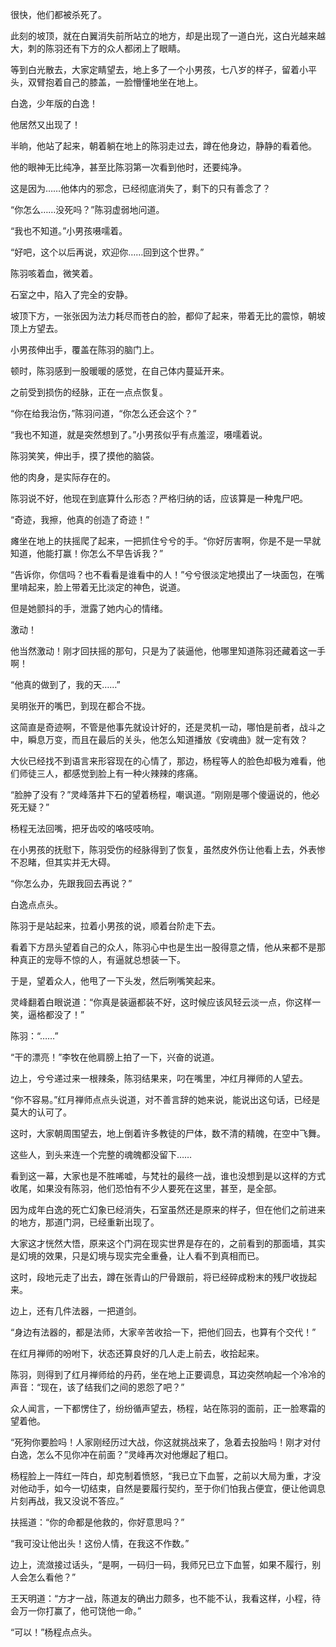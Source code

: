 很快，他们都被杀死了。

此刻的坡顶，就在白翼消失前所站立的地方，却是出现了一道白光，这白光越来越大，刺的陈羽还有下方的众人都闭上了眼睛。

等到白光散去，大家定睛望去，地上多了一个小男孩，七八岁的样子，留着小平头，双臂抱着自己的膝盖，一脸懵懂地坐在地上。

白逸，少年版的白逸！

他居然又出现了！

半晌，他站了起来，朝着躺在地上的陈羽走过去，蹲在他身边，静静的看着他。

他的眼神无比纯净，甚至比陈羽第一次看到他时，还要纯净。

这是因为……他体内的邪念，已经彻底消失了，剩下的只有善念了？

“你怎么……没死吗？”陈羽虚弱地问道。

“我也不知道。”小男孩嗫嚅着。

“好吧，这个以后再说，欢迎你……回到这个世界。”

陈羽咳着血，微笑着。

石室之中，陷入了完全的安静。

坡顶下方，一张张因为法力耗尽而苍白的脸，都仰了起来，带着无比的震惊，朝坡顶上方望去。

小男孩伸出手，覆盖在陈羽的脑门上。

顿时，陈羽感到一股暖暖的感觉，在自己体内蔓延开来。

之前受到损伤的经脉，正在一点点恢复。

“你在给我治伤，”陈羽问道，“你怎么还会这个？”

“我也不知道，就是突然想到了。”小男孩似乎有点羞涩，嗫嚅着说。

陈羽笑笑，伸出手，摸了摸他的脑袋。

他的肉身，是实际存在的。

陈羽说不好，他现在到底算什么形态？严格归纳的话，应该算是一种鬼尸吧。

“奇迹，我擦，他真的创造了奇迹！”

瘫坐在地上的扶摇爬了起来，一把抓住兮兮的手。“你好厉害啊，你是不是一早就知道，他能打赢！你怎么不早告诉我？”

“告诉你，你信吗？也不看看是谁看中的人！”兮兮很淡定地摸出了一块面包，在嘴里啃起来，脸上带着无比淡定的神色，说道。

但是她颤抖的手，泄露了她内心的情绪。

激动！

他当然激动！刚才回扶摇的那句，只是为了装逼他，他哪里知道陈羽还藏着这一手啊！

“他真的做到了，我的天……”

吴明张开的嘴巴，到现在都合不拢。

这简直是奇迹啊，不管是他事先就设计好的，还是灵机一动，哪怕是前者，战斗之中，瞬息万变，而且在最后的关头，他怎么知道播放《安魂曲》就一定有效？

大伙已经找不到语言来形容现在的心情了，那边，杨程等人的脸色却极为难看，他们师徒三人，都感觉到脸上有一种火辣辣的疼痛。

“脸肿了没有？”灵峰落井下石的望着杨程，嘲讽道。“刚刚是哪个傻逼说的，他必死无疑？”

杨程无法回嘴，把牙齿咬的咯吱吱响。

在小男孩的抚慰下，陈羽受伤的经脉得到了恢复，虽然皮外伤让他看上去，外表惨不忍睹，但其实并无大碍。

“你怎么办，先跟我回去再说？”

白逸点点头。

陈羽于是站起来，拉着小男孩的说，顺着台阶走下去。

看着下方昂头望着自己的众人，陈羽心中也是生出一股得意之情，他从来都不是那种真正的宠辱不惊的人，有逼就总想装一下。

于是，望着众人，他甩了一下头发，然后咧嘴笑起来。

灵峰翻着白眼说道：“你真是装逼都装不好，这时候应该风轻云淡一点，你这样一笑，逼格都没了！”

陈羽：“……”

“干的漂亮！”李牧在他肩膀上拍了一下，兴奋的说道。

边上，兮兮递过来一根辣条，陈羽结果来，叼在嘴里，冲红月禅师的人望去。

“你不容易。”红月禅师点点头说道，对不善言辞的她来说，能说出这句话，已经是莫大的认可了。

这时，大家朝周围望去，地上倒着许多教徒的尸体，数不清的精魄，在空中飞舞。

这些人，到头来连一个完整的魂魄都没留下……

看到这一幕，大家也是不胜唏嘘，与梵社的最终一战，谁也没想到是以这样的方式收尾，如果没有陈羽，他们恐怕有不少人要死在这里，甚至，是全部。

因为成年白逸的死亡幻象已经消失，石室虽然还是原来的样子，但在他们之前进来的地方，那道门洞，已经重新出现了。

大家这才恍然大悟，原来这个门洞在现实世界是存在的，之前看到的那面墙，其实是幻境的效果，只是幻境与现实完全重叠，让人看不到真相而已。

这时，段地元走了出去，蹲在张青山的尸骨跟前，将已经碎成粉末的残尸收拢起来。

边上，还有几件法器，一把道剑。

“身边有法器的，都是法师，大家辛苦收拾一下，把他们回去，也算有个交代！”

在红月禅师的吩咐下，状态还算良好的几人走上前去，收拾起来。

陈羽，则得到了红月禅师给的丹药，坐在地上正要调息，耳边突然响起一个冷冷的声音：“现在，该了结我们之间的恩怨了吧？”

众人闻言，一下都愣住了，纷纷循声望去，杨程，站在陈羽的面前，正一脸寒霜的望着他。

“死狗你要脸吗！人家刚经历过大战，你这就挑战来了，急着去投胎吗！刚才对付白逸，怎么不见你冲在前面？”灵峰再次对他爆起了粗口。

杨程脸上一阵红一阵白，却克制着愤怒，“我已立下血誓，之前以大局为重，才没对他动手，如今一切结束，自然是要履行契约，至于你们怕我占便宜，便让他调息片刻再战，我又没说不答应。”

扶摇道：“你的命都是他救的，你好意思吗？”

“我可没让他出头！这份人情，在我这不作数。”

边上，流潋接过话头，“是啊，一码归一码，我师兄已立下血誓，如果不履行，别人会怎么看他？”

王天明道：“方才一战，陈道友的确出力颇多，也不能不认，我看这样，小程，待会万一你打赢了，他可饶他一命。”

“可以！”杨程点点头。
